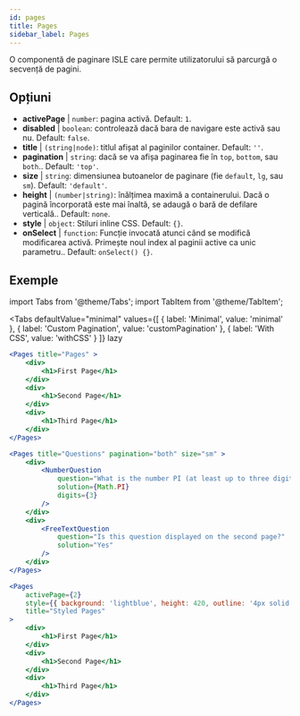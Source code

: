 ```yaml
---
id: pages 
title: Pages
sidebar_label: Pages
---
```


O componentă de paginare ISLE care permite utilizatorului să parcurgă o secvență de pagini.

## Opțiuni

* __activePage__ | `number`: pagina activă. Default: `1`.
* __disabled__ | `boolean`: controlează dacă bara de navigare este activă sau nu. Default: `false`.
* __title__ | `(string|node)`: titlul afișat al paginilor container. Default: `''`.
* __pagination__ | `string`: dacă se va afișa paginarea fie în `top`, `bottom`, sau `both`.. Default: `'top'`.
* __size__ | `string`: dimensiunea butoanelor de paginare (fie `default`, `lg`, sau `sm`). Default: `'default'`.
* __height__ | `(number|string)`: înălțimea maximă a containerului. Dacă o pagină încorporată este mai înaltă, se adaugă o bară de defilare verticală.. Default: `none`.
* __style__ | `object`: Stiluri inline CSS. Default: `{}`.
* __onSelect__ | `function`: Funcție invocată atunci când se modifică modificarea activă. Primește noul index al paginii active ca unic parametru.. Default: `onSelect() {}`.


## Exemple

import Tabs from '@theme/Tabs';
import TabItem from '@theme/TabItem';

<Tabs
    defaultValue="minimal"
    values={[
        { label: 'Minimal', value: 'minimal' },
        { label: 'Custom Pagination', value: 'customPagination' },
        { label: 'With CSS', value: 'withCSS' }
    ]}
    lazy
>

<TabItem value="minimal">

```jsx live
<Pages title="Pages" >
    <div>
        <h1>First Page</h1>
    </div>
    <div>
        <h1>Second Page</h1>
    </div>
    <div>
        <h1>Third Page</h1>
    </div>
</Pages>
```

</TabItem>

<TabItem value="customPagination" >

```jsx live
<Pages title="Questions" pagination="both" size="sm" >
    <div>
        <NumberQuestion
            question="What is the number PI (at least up to three digits after the decimal point)?"
            solution={Math.PI}
            digits={3}
        />
    </div>
    <div>
        <FreeTextQuestion 
            question="Is this question displayed on the second page?"
            solution="Yes" 
        />
    </div>
</Pages>
```
</TabItem>

<TabItem value="withCSS">

```jsx live
<Pages 
    activePage={2}
    style={{ background: 'lightblue', height: 420, outline: '4px solid black' }} 
    title="Styled Pages"
>
    <div>
        <h1>First Page</h1>
    </div>
    <div>
        <h1>Second Page</h1>
    </div>
    <div>
        <h1>Third Page</h1>
    </div>
</Pages>
```

</TabItem>

</Tabs>

